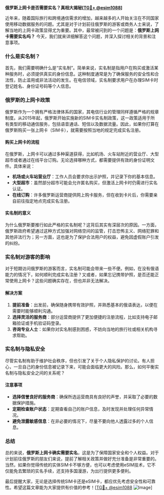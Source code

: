 **俄罗斯上网卡是否需要实名？真相大揭秘[[TG💪+ @esim1088](https://t.me/s/esim1088)]**

近年来，随着国际旅行和跨境通信需求的增加，越来越多的人开始关注在不同国家使用移动数据服务的问题。尤其是对于计划前往俄罗斯的游客或商务人士来说，了解当地的上网卡政策显得尤为重要。其中，最常被问到的一个问题是：**俄罗斯上网卡需要实名吗？** 今天，我们就来详细解答这个问题，并深入探讨相关的背景和注意事项。

### 什么是实名制？

首先，我们需要明确什么是“实名制”。简单来说，实名制是指用户在购买或激活某种服务时，必须提供真实的身份信息。这种制度通常是为了确保服务的安全性和合法性，防止滥用或非法活动的发生。在电信领域，实名制要求用户在办理SIM卡时登记姓名、身份证号码等个人信息。

### 俄罗斯的上网卡政策

俄罗斯作为一个拥有严格法律体系的国家，其电信行业的管理同样遵循严格的规章制度。从2015年起，俄罗斯开始实施新的SIM卡实名制政策，这一政策适用于所有类型的移动通信服务，包括语音通话、短信以及数据流量。因此，如果你打算在俄罗斯购买一张上网卡（SIM卡），就需要按照当地的规定完成实名注册。

#### 购买上网卡的流程

在俄罗斯，上网卡可以通过多种渠道获得，比如机场、火车站附近的营业厅、大型超市或者通过在线平台订购。无论选择哪种方式，都需要提供有效的身份证明文件。具体来说：

- **机场或火车站营业厅**：工作人员会要求你出示护照，并记录下你的基本信息。
- **大型超市**：虽然部分超市可能会允许匿名购买，但激活上网卡时仍需进行实名认证。
- **在线订购**：许多俄罗斯运营商提供网上购卡服务，但在收到卡片后，你需要亲自前往指定地点完成实名注册。

#### 实名制的意义

为什么俄罗斯要推行如此严格的实名制呢？这背后其实有深层次的原因。一方面，俄罗斯政府希望通过这种方式加强对网络空间的监管，打击恐怖主义、网络犯罪和其他非法行为；另一方面，这也是为了保护合法用户的权益，避免因虚假账户引发的纠纷。

### 实名制对游客的影响

对于短期访问俄罗斯的游客而言，实名制可能会带来一些不便。例如，在没有俄语能力的情况下，如何顺利完成实名注册？又或者，如果忘记携带护照，是否还能正常使用上网卡？这些问题确实存在，但也并非无法解决。

#### 解决方案

1. **提前准备**：出发前，确保随身携带有效护照，并熟悉基本的俄语表达，以便在需要时能够顺利沟通。
2. **选择灵活的服务商**：部分运营商提供了更加便捷的注册流程，比如支持电子邮箱验证或手机验证码登录。
3. **咨询专业人士**：如果你对实名制感到困惑，不妨向当地的旅行社或相关机构寻求帮助。

### 实名制与隐私安全

尽管实名制有助于维护社会秩序，但也引发了关于个人隐私保护的讨论。有人担心，一旦自己的身份信息被记录下来，可能会面临更大的风险。那么，如何平衡实名制与隐私安全之间的关系呢？

#### 注意事项

- **选择信誉良好的服务商**：确保所选运营商具有良好的声誉，并采取了必要的数据保护措施。
- **定期检查账户状态**：定期查看自己的账户信息，及时发现并处理任何异常情况。
- **避免泄露敏感信息**：在非必要的情况下，尽量不要向他人透露过多的个人信息。

### 总结

总的来说，**俄罗斯上网卡确实需要实名**，这是为了保障国家安全和个人权益。对于计划前往俄罗斯的朋友们来说，提前了解相关政策并做好充分准备是非常重要的。当然，如果你觉得传统的实体SIM卡不够方便，也可以考虑使用eSIM技术，它不仅能免去繁琐的实名手续，还支持多国漫游，为出行提供更多便利。

最后提醒大家，无论是选择传统SIM卡还是eSIM卡，都应优先考虑安全性和可靠性。希望这篇文章能为大家提供有价值的参考！[[TG💪+ @esim1088](https://t.me/s/esim1088) ![Image](https://i.postimg.cc/4NQfJmqS/Snipaste-2025-05-13-00-14-12.png)]